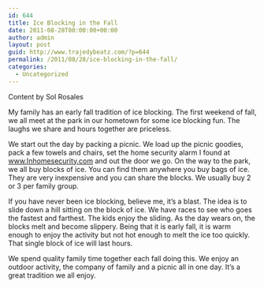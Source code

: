 ```yaml
---
id: 644
title: Ice Blocking in the Fall
date: 2011-08-28T00:00:00+00:00
author: admin
layout: post
guid: http://www.trajedybeatz.com/?p=644
permalink: /2011/08/28/ice-blocking-in-the-fall/
categories:
  - Uncategorized
---
```

Content by Sol Rosales

My family has an early fall tradition of ice blocking. The first weekend of fall, we all meet at the park in our hometown for some ice blocking fun. The laughs we share and hours together are priceless.

We start out the day by packing a picnic. We load up the picnic goodies, pack a few towels and chairs, set the home security alarm I found at www.Inhomesecurity.com and out the door we go. On the way to the park, we all buy blocks of ice. You can find them anywhere you buy bags of ice. They are very inexpensive and you can share the blocks. We usually buy 2 or 3 per family group.

If you have never been ice blocking, believe me, it&#8217;s a blast. The idea is to slide down a hill sitting on the block of ice. We have races to see who goes the fastest and farthest. The kids enjoy the sliding. As the day wears on, the blocks melt and become slippery. Being that it is early fall, it is warm enough to enjoy the activity but not hot enough to melt the ice too quickly. That single block of ice will last hours.

We spend quality family time together each fall doing this. We enjoy an outdoor activity, the company of family and a picnic all in one day. It&#8217;s a great tradition we all enjoy.